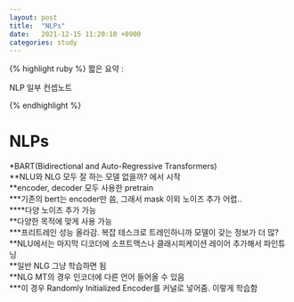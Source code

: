 ```yaml
---
layout: post
title:  "NLPs"
date:   2021-12-15 11:20:10 +0900
categories: study
---
```





{% highlight ruby %}
짧은 요약 :

NLP 일부 컨셉노트  

{% endhighlight %}


# NLPs

*BART(Bidirectional and Auto-Regressive Transformers)  
**NLU와 NLG 모두 잘 하는 모델 없을까? 에서 시작  
**encoder, decoder 모두 사용한 pretrain  
***기존의 bert는 encoder만 씀, 그래서 mask 이외 노이즈 추가 어렵..  
****다양 노이즈 추가 가능  
**다양한 목적에 맞게 사용 가능  
***프리트레인 성능 올라감. 복잡 테스크로 트레인하니까 모델이 갖는 정보가 더 많?  
**NLU에서는 마지막 디코더에 소프트맥스나 클래시피케이션 레이어 추가해서 파인튜닝  
**일반 NLG 그냥 학습하면 됨  
**NLG MT의 경우 인코더에 다른 언어 들어올 수 있음  
***이 경우 Randomly Initialized Encoder를 커널로 넣어줌. 이렇게 학습함  


